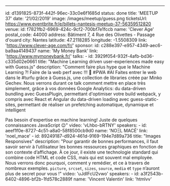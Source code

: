 ---

id: d1391825-873f-442f-96ec-33c0e6f1685d
status: done
title: 'MEETUP 37'
date: '21/02/2019'
image: /images/meetup/guess.png
ticketsUrl: https://www.eventbrite.fr/e/billets-nantesjs-meetup-37-56359512820
venue:
id: f7821fb2-6969-424c-9cf2-700bf7e1fccb
name: 'Clever Age'
postal_code: 44000
address: Bâtiment 7, 4 Rue des Olivettes - Passage d'ouard
city: Nantes
latitude: 47.2118285
longitude: -1.5508309
link: 'https://www.clever-age.com/fr/'
sponsor:
id: c288e397-e957-4349-aec6-ba9aa4149437
name: 'My Money Bank'
link: 'https://www.mymoneybank.fr/'
talks: -
id: 3929f054-932f-4afb-bd36-c335d02e0661
title: "Machine Learning driven user-experiences made easy with Guess.js"
description: "Comment faire plus hype que le Machine Learning ?! Faire de la web perf avec !!! 🤯 #PWA #AI
Faites entrer le web dans le #turfu grâce à Guess.js, une collection de libraries créée par Minko Gechev.
Nous verrons durant ce talk comment mettre en place très simplement, grâce à vos données Google Analytics:
du data-driven bundling avec GuessPlugin, permettant d'optimiser votre build webpack, y compris avec React et Angular
du data-driven loading avec guess-static-sites, permettant de réaliser un prefetching automatique, dynamique et intelligent

Pas besoin d'expertise en machine learning! Juste de quelques connaissances JavaScript 😉"
video: 'vLhbo-bRTNY'
speakers: -
id: aeef1f0e-8727-4c51-a8a0-58f8500cb9d0
name: 'NOΞL MACÉ'
link: 'noel_mace' -
id: 89249187-d924-461d-9169-194e7d89a736
title: "Images Responsives"
description: "Pour garantir de bonnes performances, il faut savoir servir à l’utilisateur les bonnes ressources graphiques en fonction de son contexte d’affichage. À ce jour, il existe une technologie standard qui combine code HTML et code CSS, mais qui est souvent mal employée. Nous verrons donc pourquoi, comment y remédier, et ce à travers de nombreux exemples.
`picture`, `srcset`, `sizes`, `source`, `media` et `type` n’auront plus de secret pour vous !"
video: 'uJdIFcU2vwo'
speakers: -
id: a3f2543b-6402-4896-bf2b-1fd578c2889f
name: 'Vincent Valentin'
link: 'htmlvv'
